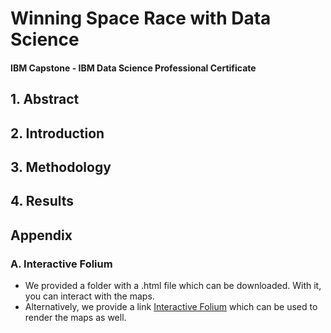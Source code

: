 # Winning Space Race with Data Science
#### IBM Capstone - IBM Data Science Professional Certificate

## 1. Abstract


## 2. Introduction


## 3. Methodology



## 4. Results




## Appendix
### A. Interactive Folium
* We provided a folder with a .html file which can be downloaded. With it, you can interact with the maps.
* Alternatively, we provide a link [Interactive Folium](https://nbviewer.org/github/MPedraBento/IBM-Capstone/blob/main/lab_jupyter_launch_site_location.ipynb) which can be used to render the maps as well.
